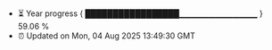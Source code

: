 - ⏳ Year progress { █████████████████▁▁▁▁▁▁▁▁▁▁▁▁▁ } 59.06 %
- ⏰ Updated on Mon, 04 Aug 2025 13:49:30 GMT

